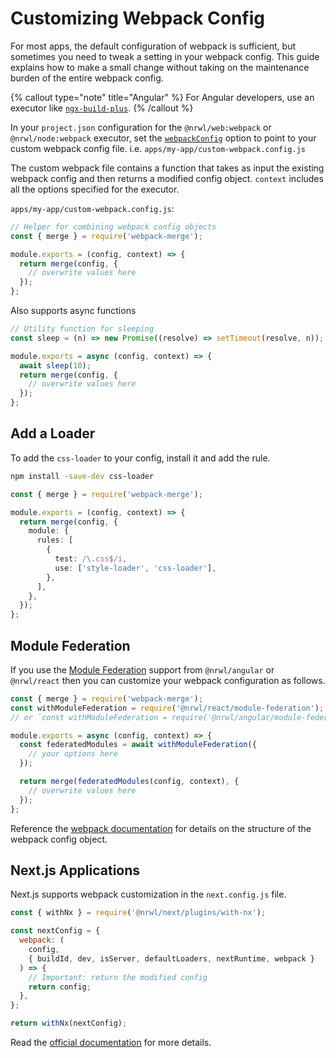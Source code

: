 # Customizing Webpack Config

For most apps, the default configuration of webpack is sufficient, but sometimes you need to tweak a setting in your
webpack config. This guide explains how to make a small change without taking on the maintenance burden of the entire
webpack config.

{% callout type="note" title="Angular" %}
For Angular developers, use an executor like [`ngx-build-plus`](https://github.com/manfredsteyer/ngx-build-plus).
{% /callout %}

In your `project.json` configuration for the `@nrwl/web:webpack` or `@nrwl/node:webpack` executor, set
the [`webpackConfig`](/packages/web/executors/webpack) option to point to your custom webpack config file.
i.e. `apps/my-app/custom-webpack.config.js`

The custom webpack file contains a function that takes as input the existing webpack config and then returns a modified
config object. `context` includes all the options specified for the executor.

`apps/my-app/custom-webpack.config.js`:

```typescript
// Helper for combining webpack config objects
const { merge } = require('webpack-merge');

module.exports = (config, context) => {
  return merge(config, {
    // overwrite values here
  });
};
```

Also supports async functions

```typescript
// Utility function for sleeping
const sleep = (n) => new Promise((resolve) => setTimeout(resolve, n));

module.exports = async (config, context) => {
  await sleep(10);
  return merge(config, {
    // overwrite values here
  });
};
```

## Add a Loader

To add the `css-loader` to your config, install it and add the rule.

```bash
npm install -save-dev css-loader
```

```typescript
const { merge } = require('webpack-merge');

module.exports = (config, context) => {
  return merge(config, {
    module: {
      rules: [
        {
          test: /\.css$/i,
          use: ['style-loader', 'css-loader'],
        },
      ],
    },
  });
};
```

## Module Federation

If you use the [Module Federation](/recipe/faster-builds) support from `@nrwl/angular` or `@nrwl/react` then
you can customize your webpack configuration as follows.

```typescript
const { merge } = require('webpack-merge');
const withModuleFederation = require('@nrwl/react/module-federation');
// or `const withModuleFederation = require('@nrwl/angular/module-federation');`

module.exports = async (config, context) => {
  const federatedModules = await withModuleFederation({
    // your options here
  });

  return merge(federatedModules(config, context), {
    // overwrite values here
  });
};
```

Reference the [webpack documentation](https://webpack.js.org/configuration/) for details on the structure of the webpack
config object.

## Next.js Applications

Next.js supports webpack customization in the `next.config.js` file.

```js
const { withNx } = require('@nrwl/next/plugins/with-nx');

const nextConfig = {
  webpack: (
    config,
    { buildId, dev, isServer, defaultLoaders, nextRuntime, webpack }
  ) => {
    // Important: return the modified config
    return config;
  },
};

return withNx(nextConfig);
```

Read the [official documentation](https://nextjs.org/docs/api-reference/next.config.js/custom-webpack-config) for more details.
